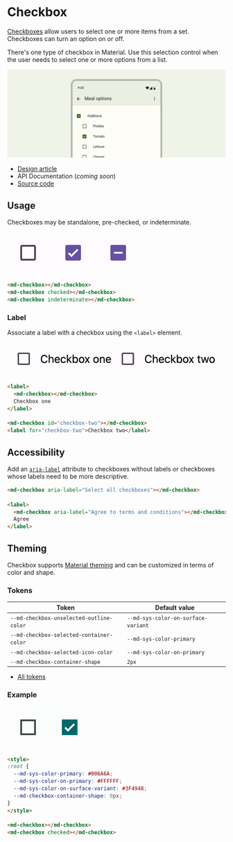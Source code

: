 # Checkbox

<!--*
# Document freshness: For more information, see go/fresh-source.
freshness: { owner: 'lizmitchell' reviewed: '2023-01-25' }
*-->

<!-- go/md-checkbox -->

<!-- [TOC] -->

[Checkboxes](https://m3.material.io/components/checkbox)<!-- {.external} --> allow users
to select one or more items from a set. Checkboxes can turn an option on or off.

There's one type of checkbox in Material. Use this selection control when the
user needs to select one or more options from a list.

![A list of burger additions represented with checkboxes](images/checkbox/hero.png "Checkboxes in a list of items.")

*   [Design article](https://m3.material.io/components/checkbox) <!-- {.external} -->
*   API Documentation (*coming soon*)
*   [Source code](https://github.com/material-components/material-web/tree/master/checkbox)
    <!-- {.external} -->

## Usage

Checkboxes may be standalone, pre-checked, or indeterminate.

![Three checkboxes in a row that are unselected, selected, and indeterminate](images/checkbox/usage.png "Unselected, selected, and indeterminate checkboxes.")

```html
<md-checkbox></md-checkbox>
<md-checkbox checked></md-checkbox>
<md-checkbox indeterminate></md-checkbox>
```

### Label

Associate a label with a checkbox using the `<label>` element.

![Two checkboxes with labels](images/checkbox/usage-label.png "Labeled checkboxes.")

```html
<label>
  <md-checkbox></md-checkbox>
  Checkbox one
</label>

<md-checkbox id="checkbox-two"></md-checkbox>
<label for="checkbox-two">Checkbox two</label>
```

## Accessibility

Add an
[`aria-label`](https://developer.mozilla.org/en-US/docs/Web/Accessibility/ARIA/Attributes/aria-label)<!-- {.external} -->
attribute to checkboxes without labels or checkboxes whose labels need to be
more descriptive.

```html
<md-checkbox aria-label="Select all checkboxes"></md-checkbox>

<label>
  <md-checkbox aria-label="Agree to terms and conditions"></md-checkbox>
  Agree
</label>
```

## Theming

Checkbox supports [Material theming](../theming.md) and can be customized in
terms of color and shape.

### Tokens

Token                                    | Default value
---------------------------------------- | -----------------------------------
`--md-checkbox-unselected-outline-color` | `--md-sys-color-on-surface-variant`
`--md-checkbox-selected-container-color` | `--md-sys-color-primary`
`--md-checkbox-selected-icon-color`      | `--md-sys-color-on-primary`
`--md-checkbox-container-shape`          | `2px`

*   [All tokens](https://github.com/material-components/material-web/blob/master/tokens/v0_160/_md-comp-checkbox.scss)
    <!-- {.external} -->

### Example

![Image of a checkbox with a different theme applied](images/checkbox/theming.png "Checkbox theming example.")

```html
<style>
:root {
  --md-sys-color-primary: #006A6A;
  --md-sys-color-on-primary: #FFFFFF;
  --md-sys-color-on-surface-variant: #3F4948;
  --md-checkbox-container-shape: 0px;
}
</style>

<md-checkbox></md-checkbox>
<md-checkbox checked></md-checkbox>
```
